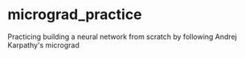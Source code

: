 # micrograd_practice
Practicing building a neural network from scratch by following Andrej Karpathy's micrograd
